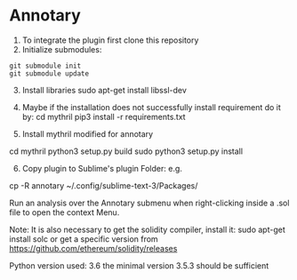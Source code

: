 # Annotary

1) To integrate the plugin first clone this repository
2) Initialize submodules:

```
git submodule init
git submodule update
```

3) Install libraries
sudo apt-get install libssl-dev


4) Maybe if the installation does not successfully install requirement do it by:
cd mythril
pip3 install -r requirements.txt

5) Install mythril modified for annotary

cd mythril
python3 setup.py build
sudo python3 setup.py install

6) Copy plugin to Sublime's plugin Folder: e.g.

cp -R annotary ~/.config/sublime-text-3/Packages/

Run an analysis over the Annotary submenu when right-clicking inside a .sol file to open the context Menu.

Note:
It is also necessary to get the solidity compiler, install it:
sudo apt-get install solc
or get a specific version from https://github.com/ethereum/solidity/releases

Python version used: 3.6 the minimal version 3.5.3 should be sufficient







